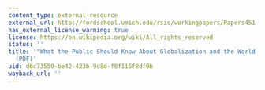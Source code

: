 ```yaml
---
content_type: external-resource
external_url: http://fordschool.umich.edu/rsie/workingpapers/Papers451-475/r460.pdf
has_external_license_warning: true
license: https://en.wikipedia.org/wiki/All_rights_reserved
status: ''
title: '"What the Public Should Know About Globalization and the World Trade Organization."
  (PDF)'
uid: d6c73550-be42-423b-9d8d-f8f115f8df9b
wayback_url: ''
---
```

